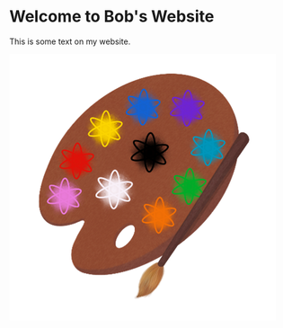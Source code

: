 <!DOCTYPE html>
<html>
  <head>
    <title>Bobby Acacio Arts & Sciences Scholarship</title>
  </head>
  <body>
    <h1>Welcome to Bob's Website</h1>
    <p>This is some text on my website.</p>
    <img src="BS Logo.png" alt="My image">
  </body>
</html>
